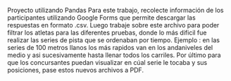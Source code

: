 Proyecto utilizando Pandas Para este trabajo, recolecte información de los participantes utilizando Google Forms que permite descargar las respuestas en formato .csv. Luego trabaje sobre este archivo para poder filtrar los atletas para las diferentes pruebas, donde lo más dificil fue realizar las series de pista que se ordenaban por tiempo. Ejemplo : en las series de 100 metros llanos los más rapidos van en los andaniveles del medio y asi sucesivamente hasta llenar todos los carriles. Por último para que los concursantes puedan visualizar en cúal serie le tocaba y sus posiciones, pase estos nuevos archivos a PDF.
